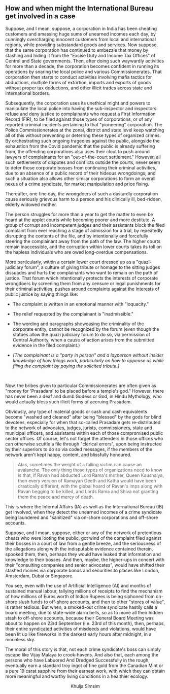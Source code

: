 ## How and when might the International Bureau get involved in a case


Suppose, and I mean, suppose, a corporation in India has been cheating customers and amassing huge sums of unearned incomes each day, by cunningly overcharging innocent customers from local and international regions, while providing substandard goods and services. Now suppose, that the same corporation has continued to embezzle that money by stashing and hiding it from the "Excise Duty and Income Tax Offices" of Central and State governments. Then, after doing such waywardly activities for more than a decade, the corporation becomes confident in running its operations by snaring the local police and various Commissionerates. That corporation then starts to conduct activities involving mafia tactics for abductions, multiple forms of extortion, imports and exports of goods without proper tax deductions, and other illicit trades across state and international borders. 

Subsequently, the corporation uses its unethical might and powers to manipulate the local police into having the sub-inspector and inspectors refuse and deny justice to complainants who request a First Information Record (FIR), to be filed against those types of corporations, or of any reported criminal incidents pertaining to that "pioneering" corporation. The Police Commissionerates at the zonal, district and state level keep watching all of this without preventing or deterring these types of organized crimes. By orchestrating such ongoing tragedies against the public, alongside the exhaustion from the Covid pandemic that the public is already suffering from, the offending corporations also uses their clout to push around lawyers of complainants for an "out-of-the-court settlement." However, all such settlements of disputes and conflicts outside the courts, never seem to deter those corporate bosses from continuing their criminal activities, due to an absence of a public record of their hideous wrongdoings; and such a situation also allows other similar corporations to form an overall nexus of a crime syndicate, for market manipulation and price fixing.  

Thereafter, one fine day, the wrongdoers of such a dastardly corporation cause seriously grievous harm to a person and his clinically ill, bed-ridden, elderly widowed mother. 

The person struggles for more than a year to get the matter to even be heard at the applet courts while becoming poorer and more destitute. A group of corrupt and incompetent judges and their assistants block the filed complaint from ever reaching a stage of admission for a trial, by repeatedly disrupting the contents of the file, and by intentionally and forcefully steering the complainant away from the path of the law. The higher courts remain inaccessible, and the corruption within lower courts takes its toll on the hapless individuals who are owed long-overdue compensations. 

More particularly, within a certain lower court dressed up as a "quazi-judiciary forum", a culture of giving tribute or homage to the sitting judges dissuades and hurts the complainants who want to remain on the path of justice. That forum which intentionally protects the interests of corporate wrongdoers by screening them from any censure or legal punishments for their criminal activities, pushes around complaints against the interests of public justice by saying things like:

- The complaint is written in an emotional manner with "loquacity." 

- The relief requested by the complainant is "inadmissible." 

- The wording and paragraphs showcasing the criminality of the corporate entity, cannot be recognized by the forum (even though the statues allow the quazi judiciary forum to do so, via permission of Central Authority, when a cause of action arises from the submitted evidence in the filed complaint.) 
- *[The complainant is a "party in person" and a layperson without insider knowledge of how things work, particularly on how to appease us while filing the complaint by paying the solicited tribute.]* 

<br>  

Now, the bribes given to particular Commissionerates are often given as "money for 'Prasadam' to be placed before a temple's god." However, there has never been a deaf and dumb Godess or God, in Hindu Mythology, who would actually bless such illicit forms of accruing Prasadam. 

Obviously, any type of material goods or cash and cash equivalents become "washed and cleaned" after being "blessed" by the gods for blind devotees, especially for when that so-called Prasadam gets re-distributed to the network of advocates, judges, jurists, commissioners, state and municipal officers, and assistants within each of those compromised public sector offices. Of course, let's not forget the attenders in those offices who can otherwise scuttle a file through "clerical errors", upon being instructed by their superiors to do so via coded messages, if the members of the network aren't kept happy, content, and blissfully honoured. 

>Alas, sometimes the weight of a falling victim can cause an avalanche. The only thing those types of organizations need to know is that, if Ravan had abducted Lord Rama's mother, Queen Kaushalya, then every version of Ramayan Geeth and Katha would have been drastically different, with the global hoard of Ravan's imps along with Ravan begging to be killed, and Lords Rama and Shiva not granting them the peace and mercy of death. 

This is where the Internal Affairs (IA) as well as the International Bureau (IB) get involved, when they detect the unearned incomes of a crime syndicate being laundered and "sanitized" via on-shore corporations and off-shore accounts. 

Suppose, and I mean, suppose, either or any of the network of pretentious cheats who were looting the public, got wind of the complaint filed against their bosses in a court of law from a gentle breeze, and the seriousness of the allegations along with the indisputable evidence contained therein, spooked them, then, perhaps they would have leaked that information and knowledge to their bosses. And then, maybe, the higher-ups in concert with their "consulting companies and senior advocates", would have shifted their stashed monies via corporate bonds and securities to places like London, Amsterdam, Dubai or Singapore. 

You see, even with the use of Artificial Intelligence (AI) and months of sustained manual labour, tallying millions of receipts to find the mechanism of how millions of Euros worth of Indian Rupees is being siphoned from on-shore slush funds to off-shore accounts, and then to other "stores of value", is rather tedious. But when, a smoked-out crime syndicate hastily calls a board meeting, due to state-wide alarm bells, so as to move all their hidden stash to off-shore accounts, because their General Board Meeting was about to happen on 23rd September (i.e. 23rd of this month), then, perhaps, their entire syndicated activities of misdeeds and violations, would have been lit up like fireworks in the darkest early hours after midnight, in a moonless sky.    

The moral of this story is that, not each crime syndicate's boss can simply escape like Vijay Malaya to crook-havens. And also that, each among the persons who have Labuored And Dredged Successfully in the rough, eventually earn a standard troy ingot of fine gold from the Canadian Mint or a pure 19 carat sapphire from their earnest work, with which they can obtain more meaningful and worthy living conditions in a healthier ecology. 

<div align="center">
<p>Khulja Simsim</p> 
</div>